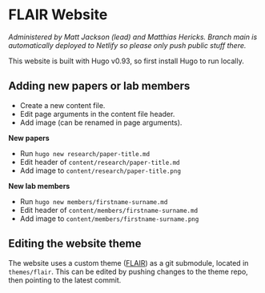 # FLAIR Website
_Administered by Matt Jackson (lead) and Matthias Hericks.
Branch main is automatically deployed to Netlify so please only push public stuff there._

This website is built with Hugo v0.93, so first install Hugo to run locally.

## Adding new papers or lab members
* Create a new content file.
* Edit page arguments in the content file header.
* Add image (can be renamed in page arguments).

**New papers**
* Run `hugo new research/paper-title.md`
* Edit header of `content/research/paper-title.md`
* Add image to `content/research/paper-title.png`

**New lab members**
* Run `hugo new members/firstname-surname.md`
* Edit header of `content/members/firstname-surname.md`
* Add image to `content/members/firstname-surname.png`

## Editing the website theme
The website uses a custom theme ([FLAIR](https://github.com/OxFLAIR/hugo-theme-flair)) as a git submodule, located in `themes/flair`. This can be edited by pushing changes to the theme repo, then pointing to the latest commit.
